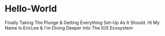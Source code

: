 # Hello-World
Finally Taking The Plunge &amp; Getting Everything Set-Up As It Should.
Hi My Name Is EricLee & I'm Diving Deeper Into The IOS Ecosystem
